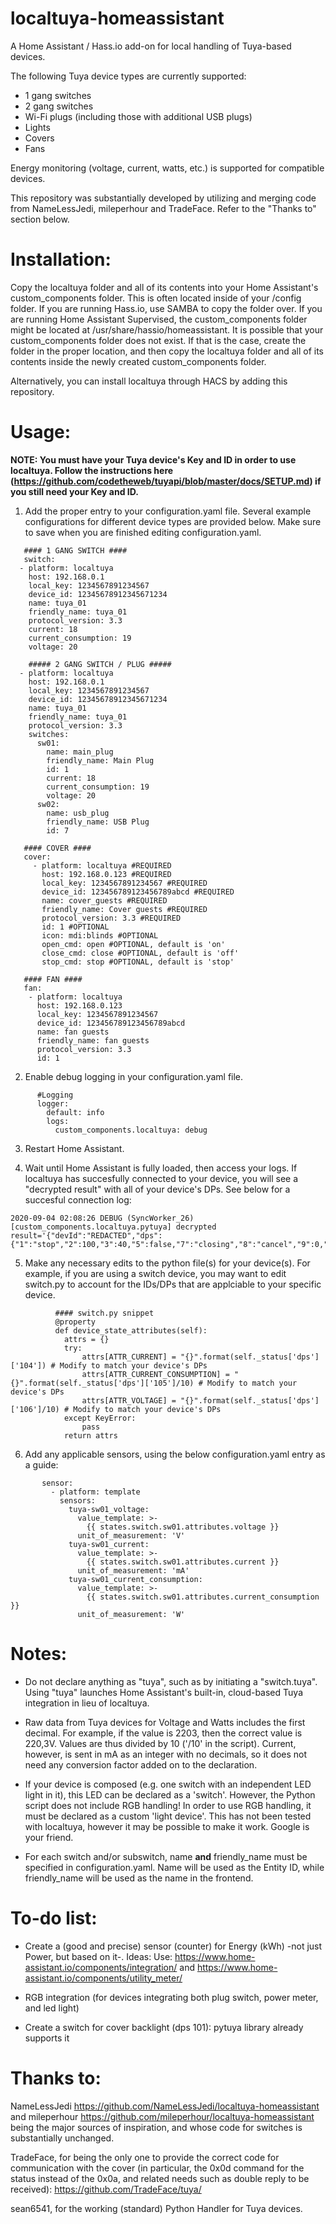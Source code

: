 
# localtuya-homeassistant

A Home Assistant / Hass.io add-on for local handling of Tuya-based devices.

The following Tuya device types are currently supported:
* 1 gang switches
* 2 gang switches
* Wi-Fi plugs (including those with additional USB plugs)
* Lights
* Covers
* Fans

Energy monitoring (voltage, current, watts, etc.) is supported for compatible devices. 

This repository was substantially developed by utilizing and merging code from NameLessJedi, mileperhour and TradeFace. Refer to the "Thanks to" section below.

# Installation:

Copy the localtuya folder and all of its contents into your Home Assistant's custom_components folder. This is often located inside of your /config folder. If you are running Hass.io, use SAMBA to copy the folder over. If you are running Home Assistant Supervised, the custom_components folder might be located at /usr/share/hassio/homeassistant. It is possible that your custom_components folder does not exist. If that is the case, create the folder in the proper location, and then copy the localtuya folder and all of its contents inside the newly created custom_components folder.

Alternatively, you can install localtuya through HACS by adding this repository.


# Usage:

**NOTE: You must have your Tuya device's Key and ID in order to use localtuya. Follow the instructions here (https://github.com/codetheweb/tuyapi/blob/master/docs/SETUP.md) if you still need your Key and ID.**

1. Add the proper entry to your configuration.yaml file. Several example configurations for different device types are provided below. Make sure to save when you are finished editing configuration.yaml.

```
   #### 1 GANG SWITCH ####
   switch:
  - platform: localtuya
    host: 192.168.0.1
    local_key: 1234567891234567
    device_id: 12345678912345671234
    name: tuya_01
    friendly_name: tuya_01
    protocol_version: 3.3
    current: 18
    current_consumption: 19
    voltage: 20
```

```
    ##### 2 GANG SWITCH / PLUG #####
  - platform: localtuya
    host: 192.168.0.1
    local_key: 1234567891234567
    device_id: 12345678912345671234
    name: tuya_01
    friendly_name: tuya_01
    protocol_version: 3.3
    switches:
      sw01:
        name: main_plug
        friendly_name: Main Plug
        id: 1
        current: 18
        current_consumption: 19
        voltage: 20
      sw02:
        name: usb_plug
        friendly_name: USB Plug
        id: 7  
```

```
   #### COVER ####
   cover:
     - platform: localtuya #REQUIRED
       host: 192.168.0.123 #REQUIRED
       local_key: 1234567891234567 #REQUIRED
       device_id: 123456789123456789abcd #REQUIRED
       name: cover_guests #REQUIRED
       friendly_name: Cover guests #REQUIRED
       protocol_version: 3.3 #REQUIRED
       id: 1 #OPTIONAL
       icon: mdi:blinds #OPTIONAL
       open_cmd: open #OPTIONAL, default is 'on'
       close_cmd: close #OPTIONAL, default is 'off'
       stop_cmd: stop #OPTIONAL, default is 'stop'
```

```
   #### FAN ####
   fan:
    - platform: localtuya
      host: 192.168.0.123
      local_key: 1234567891234567
      device_id: 123456789123456789abcd
      name: fan guests
      friendly_name: fan guests
      protocol_version: 3.3
      id: 1
```
   
2. Enable debug logging in your configuration.yaml file.
```
      #Logging
      logger:
        default: info
        logs:
          custom_components.localtuya: debug
```

3. Restart Home Assistant.

4. Wait until Home Assistant is fully loaded, then access your logs. If localtuya has succesfully connected to your device, you will see a "decrypted result" with all of your device's DPs. See below for a succesful connection log:
```
2020-09-04 02:08:26 DEBUG (SyncWorker_26) [custom_components.localtuya.pytuya] decrypted result='{"devId":"REDACTED","dps":{"1":"stop","2":100,"3":40,"5":false,"7":"closing","8":"cancel","9":0,"10":0}}'
```   
   
5. Make any necessary edits to the python file(s) for your device(s). For example, if you are using a switch device, you may want to edit switch.py to account for the IDs/DPs that are applciable to your specific device.
```
          #### switch.py snippet
          @property
          def device_state_attributes(self):
            attrs = {}
            try:
                attrs[ATTR_CURRENT] = "{}".format(self._status['dps']['104']) # Modify to match your device's DPs
                attrs[ATTR_CURRENT_CONSUMPTION] = "{}".format(self._status['dps']['105']/10) # Modify to match your device's DPs
                attrs[ATTR_VOLTAGE] = "{}".format(self._status['dps']['106']/10) # Modify to match your device's DPs
            except KeyError:
                pass
            return attrs
```

6. Add any applicable sensors, using the below configuration.yaml entry as a guide:
```   
       sensor:
         - platform: template
           sensors:
             tuya-sw01_voltage:
               value_template: >-
                 {{ states.switch.sw01.attributes.voltage }}
               unit_of_measurement: 'V' 
             tuya-sw01_current:
               value_template: >-     
                 {{ states.switch.sw01.attributes.current }}
               unit_of_measurement: 'mA'      
             tuya-sw01_current_consumption:
               value_template: >-
                 {{ states.switch.sw01.attributes.current_consumption }}
               unit_of_measurement: 'W' 
```   

# Notes:

* Do not declare anything as "tuya", such as by initiating a "switch.tuya". Using "tuya" launches Home Assistant's built-in, cloud-based Tuya integration in lieu of localtuya.

* Raw data from Tuya devices for Voltage and Watts includes the first decimal. For example, if the value is 2203, then the correct value is 220,3V. Values are thus divided by 10 ('/10' in the script). Current, however, is sent in mA as an integer with no decimals, so it does not need any conversion factor added on to the declaration.

* If your device is composed (e.g. one switch with an independent LED light in it), this LED can be declared as a 'switch'. However, the Python script does not include RGB handling! In order to use RGB handling, it must be declared as a custom 'light device'. This has not been tested with localtuya, however it may be possible to make it work. Google is your friend. 
   
* For each switch and/or subswitch, name **and** friendly_name must be specified in configuration.yaml. Name will be used as the Entity ID, while friendly_name will be used as the name in the frontend.

# To-do list:

* Create a (good and precise) sensor (counter) for Energy (kWh) -not just Power, but based on it-. 
      Ideas: Use: https://www.home-assistant.io/components/integration/ and https://www.home-assistant.io/components/utility_meter/
   
* RGB integration (for devices integrating both plug switch, power meter, and led light) 
   
* Create a switch for cover backlight (dps 101): pytuya library already supports it

# Thanks to:

NameLessJedi https://github.com/NameLessJedi/localtuya-homeassistant and mileperhour https://github.com/mileperhour/localtuya-homeassistant being the major sources of inspiration, and whose code for switches is substantially unchanged.

TradeFace, for being the only one to provide the correct code for communication with the cover (in particular, the 0x0d command for the status instead of the 0x0a, and related needs such as double reply to be received): https://github.com/TradeFace/tuya/

sean6541, for the working (standard) Python Handler for Tuya devices.
